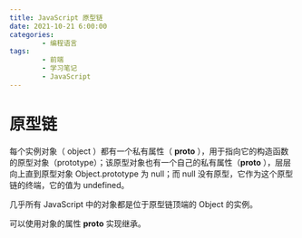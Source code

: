 ```yaml
---
title: JavaScript 原型链
date: 2021-10-21 6:00:00
categories:
        - 编程语言
tags:
        - 前端
        - 学习笔记
        - JavaScript
---
```


# 原型链

每个实例对象（ object ）都有一个私有属性（ **proto** ），用于指向它的构造函数的原型对象（prototype）；该原型对象也有一个自己的私有属性（**proto** ），层层向上直到原型对象 Object.prototype 为 null；而 null 没有原型，它作为这个原型链的终端，它的值为 undefined。

几乎所有 JavaScript 中的对象都是位于原型链顶端的 Object 的实例。

可以使用对象的属性 **proto** 实现继承。
